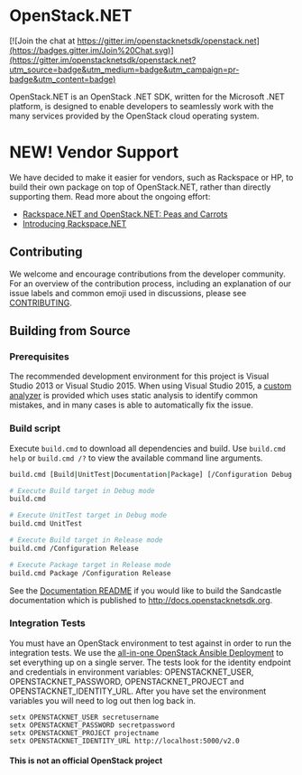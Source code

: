 # OpenStack.NET

[![Join the chat at https://gitter.im/openstacknetsdk/openstack.net](https://badges.gitter.im/Join%20Chat.svg)](https://gitter.im/openstacknetsdk/openstack.net?utm_source=badge&utm_medium=badge&utm_campaign=pr-badge&utm_content=badge)

OpenStack.NET is an OpenStack .NET SDK, written for the Microsoft .NET platform, is designed to enable developers to seamlessly work with
the many services provided by the OpenStack cloud operating system.

# NEW! Vendor Support
We have decided to make it easier for vendors, such as Rackspace or HP, to build their own package on top of OpenStack.NET, rather than directly supporting them. Read more about the ongoing effort:

* [Rackspace.NET and OpenStack.NET: Peas and Carrots](https://github.com/openstacknetsdk/openstack.net/wiki/Rackspace-and-OpenStack.NET)
* [Introducing Rackspace.NET](https://developer.rackspace.com/blog/2015-introducing-rackspace.net)

## Contributing

We welcome and encourage contributions from the developer community. For an overview of the contribution process,
including an explanation of our issue labels and common emoji used in discussions, please see
[CONTRIBUTING](CONTRIBUTING.md).

## Building from Source

### Prerequisites

The recommended development environment for this project is Visual Studio 2013 or Visual Studio 2015. When using Visual
Studio 2015, a [custom analyzer](https://github.com/openstacknetsdk/OpenStackNetAnalyzers) is provided
which uses static analysis to identify common mistakes, and in many cases is able to automatically fix the issue.

### Build script

Execute `build.cmd` to download all dependencies and build. Use `build.cmd help` or `build.cmd /?` to view the available command line arguments.

```bash
build.cmd [Build|UnitTest|Documentation|Package] [/Configuration Debug|Release]

# Execute Build target in Debug mode
build.cmd

# Execute UnitTest target in Debug mode
build.cmd UnitTest

# Execute Build target in Release mode
build.cmd /Configuration Release

# Execute Package target in Release mode
build.cmd Package /Configuration Release
```

See the [Documentation README](src/Documentation/README.md) if you would like to build the Sandcastle documentation which is published to http://docs.openstacknetsdk.org.

### Integration Tests
You must have an OpenStack environment to test against in order to run the integration tests. We use the [all-in-one OpenStack Ansible Deployment](https://github.com/stackforge/os-ansible-deployment/blob/master/development-stack.rst) to set everything up on a single server. The tests look for the identity endpoint and credentials in environment variables: OPENSTACKNET_USER, OPENSTACKNET_PASSWORD, OPENSTACKNET_PROJECT and OPENSTACKNET_IDENTITY_URL. After you have set the environment variables you will need to log out then log back in.

```batchfile
setx OPENSTACKNET_USER secretusername
setx OPENSTACKNET_PASSWORD secretpassword
setx OPENSTACKNET_PROJECT projectname
setx OPENSTACKNET_IDENTITY_URL http://localhost:5000/v2.0
```

#### This is not an official OpenStack project

